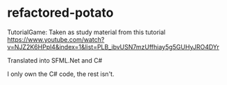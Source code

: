 # refactored-potato
TutorialGame:
Taken as study material from this tutorial
https://www.youtube.com/watch?v=NJZ2K6HPpl4&index=1&list=PLB_ibvUSN7mzUffhiay5g5GUHyJRO4DYr

Translated into SFML.Net and C#

I only own the C# code, the rest isn't.